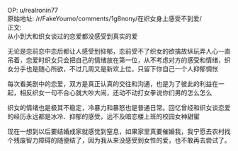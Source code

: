 
OP: u/realronin77  
原始地址: /r/FakeYoumo/comments/1g8nony/在织女身上感受不到爱/  
正文:  
从小到大和织女谈过的恋爱都没感受到真实的爱

无论是恋前恋中恋后都让人感受到抑郁，恋前受不了织女的欲擒故纵玩弄人心一直吊着，恋爱时织女只会把自己的情绪放在第一位，从不考虑对方的感受和情绪，织女分手也是随心所欲，不过几周又是新欢上位，只留下你自己一个人抑郁惆怅

每次看美剧中的恋爱，双方是真正认真的交往和沟通，也是为了彼此的利益在一起，相反织女一句不合心就大吵大闹，还动不动打女拳说你们男的怎么怎么

织女的情绪也是极其不稳定，冷暴力和暴怒也是普通日常。回忆曾经和织女谈恋爱的经历永远都是冰冷、抑郁的感受，远不及暗恋楼上班的校园女神甜蜜

现在一想到以后要结婚成家就感觉到窒息，如果家里真要催婚我，我宁愿去农村找个残废智力障碍的随便结了，因为我从来没感受到女性的爱，也不敢再去尝试了。
